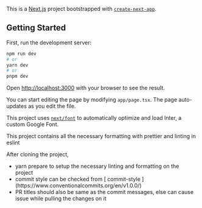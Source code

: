 This is a [Next.js](https://nextjs.org/) project bootstrapped with [`create-next-app`](https://github.com/vercel/next.js/tree/canary/packages/create-next-app).

## Getting Started

First, run the development server:

```bash
npm run dev
# or
yarn dev
# or
pnpm dev
```

Open [http://localhost:3000](http://localhost:3000) with your browser to see the result.

You can start editing the page by modifying `app/page.tsx`. The page auto-updates as you edit the file.

This project uses [`next/font`](https://nextjs.org/docs/basic-features/font-optimization) to automatically optimize and load Inter, a custom Google Font.

This project contains all the necessary formatting with prettier and linting in eslint

After cloning the project, 
<ul>
    <li> yarn prepare to setup the necessary linting and formatting on the project </li>
    <li> commit style can be checked from [ commit-style ](https://www.conventionalcommits.org/en/v1.0.0/) </li>
    <li> PR titles should also be same as the commit messages, else can cause issue while pulling the changes on it </li>